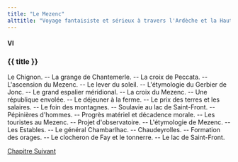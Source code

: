 ```yaml
---
title: "Le Mezenc"
alttitle: "Voyage fantaisiste et sérieux à travers l'Ardèche et la Haute-Loire"
---
```


#### VI

### {{ title }}

<div class="tltr">

Le Chignon. -- La grange de Chantemerle. -- La croix de Peccata. -- L'ascension
du Mezenc. -- Le lever du soleil. -- L'étymologie du Gerbier de Jonc. -- Le
grand espalier méridional. -- La croix du Mezenc. -- Une république envolée. --
Le déjeuner à la ferme. -- Le prix des terres et les salaires. -- Le foin des
montagnes. -- Soulavie au lac de Saint-Front. -- Pépinières d'hommes. -- Progrès
matériel et décadence morale. -- Les touristes au Mezenc. -- Projet
d'observatoire. -- L'étymologie de Mezenc. -- Les Estables. -- Le général
Chambarlhac. -- Chaudeyrolles. -- Formation des orages. -- Le clocheron de Fay
et le tonnerre. -- Le lac de Saint-Front.

</div>

<div id="next">

[Chapitre Suivant](07.html)

</div>
